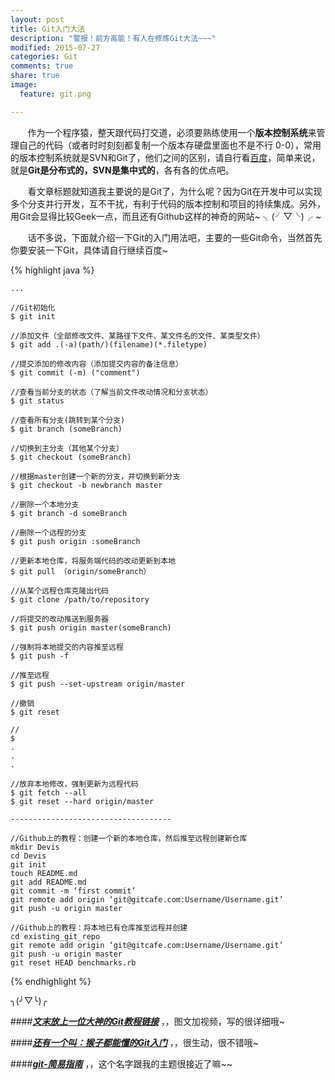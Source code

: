 ```yaml
---
layout: post
title: Git入门大法
description: "警报！前方高能！有人在修炼Git大法~~~"
modified: 2015-07-27
categories: Git
comments: true
share: true
image:
  feature: git.png

---
```


 

&nbsp;&nbsp;&nbsp;&nbsp;&nbsp;&nbsp;&nbsp;作为一个程序猿，整天跟代码打交道，必须要熟练使用一个**版本控制系统**来管理自己的代码（或者时时刻刻都复制一个版本存硬盘里面也不是不行 0-0），常用的版本控制系统就是SVN和Git了，他们之间的区别，请自行看[百度](https://www.baidu.com/s?ie=utf-8&f=8&rsv_bp=1&rsv_idx=1&tn=baidu&wd=SVN%20GIT%E7%9A%84%E5%8C%BA%E5%88%AB&rsv_pq=e6f135b60002a195&rsv_t=530ezmCpOg66pvhV1ngxYCxTTFN4U8G8zfAcze8KfwML6PivPlCqdonrLV8&rsv_enter=1&inputT=4905&rsv_sug3=39&rsv_sug1=30&rsv_sug2=0&rsv_sug4=6548)，简单来说，就是**Git是分布式的，SVN是集中式的**，各有各的优点吧。

&nbsp;&nbsp;&nbsp;&nbsp;&nbsp;&nbsp;&nbsp;看文章标题就知道我主要说的是Git了，为什么呢？因为Git在开发中可以实现多个分支并行开发，互不干扰，有利于代码的版本控制和项目的持续集成。另外，用Git会显得比较Geek一点，而且还有Github这样的神奇的网站~ ╮(╯▽╰)╭ ~

&nbsp;&nbsp;&nbsp;&nbsp;&nbsp;&nbsp;&nbsp;话不多说，下面就介绍一下Git的入门用法吧，主要的一些Git命令，当然首先你要安装一下Git，具体请自行继续百度~
	

{% highlight java %}

	...
	
	//Git初始化
	$ git init  
	
	//添加文件（全部修改文件、某路径下文件、某文件名的文件、某类型文件）
	$ git add .(-a)(path/)(filename)(*.filetype)
	
	//提交添加的修改内容（添加提交内容的备注信息）
	$ git commit (-m) ("comment")
	
	//查看当前分支的状态（了解当前文件改动情况和分支状态）
	$ git status
	
	//查看所有分支(跳转到某个分支)
	$ git branch (someBranch)
	
	//切换到主分支（其他某个分支）
	$ git checkout (someBranch)

	//根据master创建一个新的分支，并切换到新分支
	$ git checkout -b newbranch master

	//删除一个本地分支
	$ git branch -d someBranch

	//删除一个远程的分支
	$ git push origin :someBranch
	
	//更新本地仓库，将服务端代码的改动更新到本地
	$ git pull （origin/someBranch）
	
	//从某个远程仓库克隆出代码
	$ git clone /path/to/repository
	
	//将提交的改动推送到服务器
	$ git push origin master(someBranch)
	
	//强制将本地提交的内容推至远程
	$ git push -f 

	//推至远程
	$ git push --set-upstream origin/master

	//撤销
	$ git reset

	//
	$ 
	.
	.
	.
	
	//放弃本地修改，强制更新为远程代码
	$ git fetch --all
	$ git reset --hard origin/master

	------------------------------------
	
	//Github上的教程：创建一个新的本地仓库，然后推至远程创建新仓库
	mkdir Devis
	cd Devis 
	git init 
	touch README.md 
	git add README.md 
	git commit -m ‘first commit’ 
	git remote add origin ‘git@gitcafe.com:Username/Username.git’ 
	git push -u origin master 

	//Github上的教程：将本地已有仓库推至远程并创建
	cd existing_git_repo 
	git remote add origin ‘git@gitcafe.com:Username/Username.git’ 
	git push -u origin master 
	git reset HEAD benchmarks.rb
	
	

{% endhighlight %}


╮(╯▽╰)╭



####***[文末放上一位大神的Git教程链接](http://www.liaoxuefeng.com/wiki/0013739516305929606dd18361248578c67b8067c8c017b000)*** ，，图文加视频，写的很详细哦~

####***[还有一个叫：猴子都能懂的Git入门](http://backlogtool.com/git-guide/cn/intro/intro1_1.html)*** ，，很生动，很不错哦~

####***[git-简易指南](http://rogerdudler.github.io/git-guide/index.zh.html)*** ，，这个名字跟我的主题很接近了嘛~~